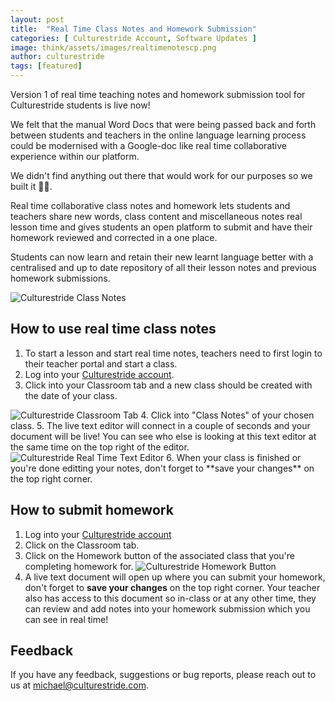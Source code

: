 ```yaml
---
layout: post
title:  "Real Time Class Notes and Homework Submission"
categories: [ Culturestride Account, Software Updates ]
image: think/assets/images/realtimenotescp.png
author: culturestride
tags: [featured]
---
```

Version 1 of real time teaching notes and homework submission tool for Culturestride students is live now!

We felt that the manual Word Docs that were being passed back and forth between students and teachers in the online language learning process could be modernised with a Google-doc like real time collaborative experience within our platform.

We didn't find anything out there that would work for our purposes so we built it 🤷‍♀️.

Real time collaborative class notes and homework lets students and teachers share new words, class content and miscellaneous notes real lesson time and gives students an open platform to submit and have their homework reviewed and corrected in a one place.

Students can now learn and retain their new learnt language better with a centralised and up to date repository of all their lesson notes and previous homework submissions. 

<span style="text-align:center">
<img style="max-height:500px" src="../../think/assets/images/classnotes1.jpg" alt="Culturestride Class Notes"/>
</span>

## How to use real time class notes

1. To start a lesson and start real time notes, teachers need to first login to their teacher portal and start a class.
2. Log into your [Culturestride account](https://culturestride.com/login).
3. Click into your Classroom tab and a new class should be created with the date of your class.
 <span style="text-align:center">
 <img style="max-height:500px" src="../../think/assets/images/classnotes2.jpg" alt="Culturestride Classroom Tab"/>
 </span>
4. Click into "Class Notes" of your chosen class.
5. The live text editor will connect in a couple of seconds and your document will be live! You can see who else is looking at this text editor at the same time on the top right of the editor.
    <span style="text-align:center">
    <img style="max-height:500px" src="../../think/assets/images/classnotes3.jpg" alt="Culturestride Real Time Text Editor"/>
    </span>
6. When your class is finished or you're done editting your notes, don't forget to **save your changes** on the top right corner.

## How to submit homework
1. Log into your [Culturestride account](https://culturestride.com/login)
2. Click on the Classroom tab.
3. Click on the Homework button of the associated class that you're completing homework for.
    <span style="text-align:center">
    <img style="max-height:500px" src="../../think/assets/images/classnotes4.jpg" alt="Culturestride Homework Button"/>
    </span>
4. A live text document will open up where you can submit your homework, don't forget to **save your changes** on the top right corner. Your teacher also has access to this document so in-class or at any other time, they can review and add notes into your homework submission which you can see in real time!

## Feedback
If you have any feedback, suggestions or bug reports, please reach out to us at [michael@culturestride.com](mailto:michael@culturestride.com).